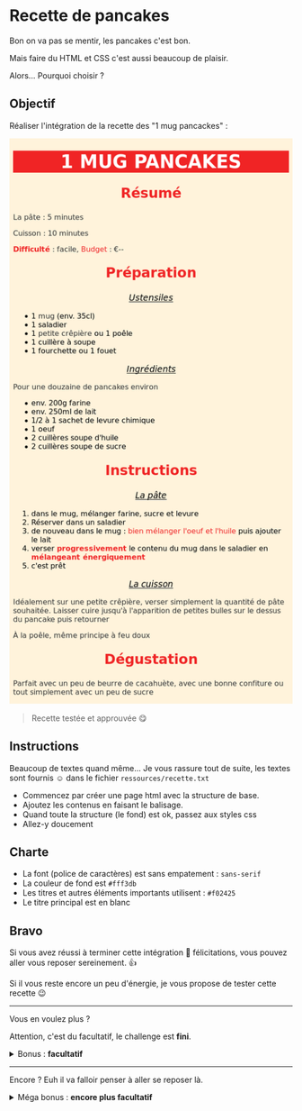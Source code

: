 # Recette de pancakes

Bon on va pas se mentir, les pancakes c'est bon.

Mais faire du HTML et CSS c'est aussi beaucoup de plaisir.

Alors... Pourquoi choisir ? 

## Objectif

Réaliser l'intégration de la recette des "1 mug pancackes" :

![recette](./ressources/resultat.png)

> Recette testée et approuvée :yum:

## Instructions

Beaucoup de textes quand même... Je vous rassure tout de suite, les textes sont fournis :relaxed: dans le fichier `ressources/recette.txt`

- Commencez par créer une page html avec la structure de base.
- Ajoutez les contenus en faisant le balisage.
- Quand toute la structure (le fond) est ok, passez aux styles css
- Allez-y doucement

## Charte

- La font (police de caractères) est sans empatement : `sans-serif`
- La couleur de fond est `#fff3db`
- Les titres et autres éléments importants utilisent : `#f02425`
- Le titre principal est en blanc


## Bravo

Si vous avez réussi à terminer cette intégration :clap: félicitations, vous pouvez aller vous reposer sereinement. :+1:

Si il vous reste encore un peu d'énergie, je vous propose de tester cette recette :wink:

---


Vous en voulez plus ? 

Attention, c'est du facultatif, le challenge est **fini**.

<details>
<summary>Bonus : <strong>facultatif</strong></summary>

## Bonus

- Ajoutez le visuel `https://images.unsplash.com/photo-1528207776546-365bb710ee93?fit=crop&w=600` à l'intégration : [MDN - img](https://developer.mozilla.org/fr/docs/Web/HTML/Element/Img) ou [htmlreference - img](https://htmlreference.io/element/img/)
- Ajoutez des liens dans la page, par exemple vers une boutique pour une crêpière ou un mug : : [MDN - a](https://developer.mozilla.org/fr/docs/Web/HTML/Element/a) ou [htmlreference - a](https://htmlreference.io/element/a/)

![recette bonus](./ressources/bonus/resultat-bonus.png)

</details>

---

Encore ? Euh il va falloir penser à aller se reposer là.

<details>
<summary>Méga bonus : <strong>encore plus facultatif</strong></summary>

## Méga Bonus

- Ajoutez les textes suivants à l'intégration.

```
Astuce : Vous n'avez pas d'oeuf ? Incorporer un peu de bannane écrasée dans la préparation.

Astuce : Ajouter un petit bout de beurre à fondre sur la pile de pancakes, un régal.

Astuce : Si vous n'avez pas d'accompagnement en tête, verser un peu de sirop d'érable avant de servir.
```

- Pour styliser les textes correctement et/ou facilement il faudra faire appel à des petites nouveautés : [MDN - class](https://developer.mozilla.org/fr/docs/Web/HTML/Attributs_universels/class)


![recette mega bonus](./ressources/bonus/resultat-mega-bonus.png)

</details>
